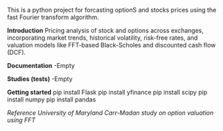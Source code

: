 This is a python project for forcasting optionS and stocks prices using the fast Fourier transform algorithm.

**Introduction**
Pricing analysis of stock and options across exchanges, incorporating market trends, historical volatility, risk-free rates, and valuation models like FFT-based Black-Scholes and discounted cash flow (DCF).

**Documentation**
-Empty

**Studies (tests)**
-Empty

**Getting started**
pip install Flask
pip install yfinance
pip install scipy
pip install numpy
pip install pandas


*Reference University of Maryland Carr-Madan study on option valuation using FFT*